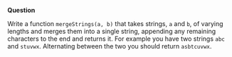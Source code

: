 **Question**

Write a function `mergeStrings(a, b)` that takes strings, `a` and `b`, of varying lengths and merges them into a single string, appending any remaining characters to the end and returns it. For example you have two strings `abc` and `stuvwx`. Alternating between the two you should return `asbtcuvwx`.